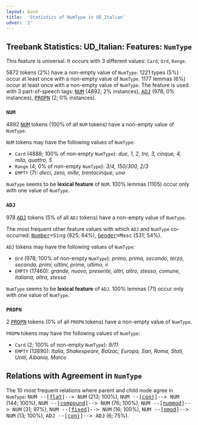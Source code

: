 ```yaml
---
layout: base
title:  'Statistics of NumType in UD_Italian'
udver: '2'
---
```


## Treebank Statistics: UD_Italian: Features: `NumType`

This feature is universal.
It occurs with 3 different values: `Card`, `Ord`, `Range`.

5872 tokens (2%) have a non-empty value of `NumType`.
1221 types (5%) occur at least once with a non-empty value of `NumType`.
1177 lemmas (6%) occur at least once with a non-empty value of `NumType`.
The feature is used with 3 part-of-speech tags: <tt><a href="it-pos-NUM.html">NUM</a></tt> (4892; 2% instances), <tt><a href="it-pos-ADJ.html">ADJ</a></tt> (978; 0% instances), <tt><a href="it-pos-PROPN.html">PROPN</a></tt> (2; 0% instances).

### `NUM`

4892 <tt><a href="it-pos-NUM.html">NUM</a></tt> tokens (100% of all `NUM` tokens) have a non-empty value of `NumType`.

`NUM` tokens may have the following values of `NumType`:

* `Card` (4888; 100% of non-empty `NumType`): <em>due, 1, 2, tre, 3, cinque, 4, mila, quattro, 5</em>
* `Range` (4; 0% of non-empty `NumType`): <em>3/4, 150/300, 2/3</em>
* `EMPTY` (7): <em>dieci, zero, mille, trentacinque, una</em>

`NumType` seems to be **lexical feature** of `NUM`. 100% lemmas (1105) occur only with one value of `NumType`.

### `ADJ`

978 <tt><a href="it-pos-ADJ.html">ADJ</a></tt> tokens (5% of all `ADJ` tokens) have a non-empty value of `NumType`.

The most frequent other feature values with which `ADJ` and `NumType` co-occurred: <tt><a href="it-feat-Number.html">Number</a></tt><tt>=Sing</tt> (825; 84%), <tt><a href="it-feat-Gender.html">Gender</a></tt><tt>=Masc</tt> (531; 54%).

`ADJ` tokens may have the following values of `NumType`:

* `Ord` (978; 100% of non-empty `NumType`): <em>primo, prima, secondo, terzo, seconda, primi, ultimi, prime, ultimo, ii</em>
* `EMPTY` (17460): <em>grande, nuovo, presente, altri, altro, stesso, comune, italiana, altra, stessa</em>

`NumType` seems to be **lexical feature** of `ADJ`. 100% lemmas (71) occur only with one value of `NumType`.

### `PROPN`

2 <tt><a href="it-pos-PROPN.html">PROPN</a></tt> tokens (0% of all `PROPN` tokens) have a non-empty value of `NumType`.

`PROPN` tokens may have the following values of `NumType`:

* `Card` (2; 100% of non-empty `NumType`): <em>9/11</em>
* `EMPTY` (13890): <em>Italia, Shakespeare, Balzac, Europa, San, Roma, Stati, Uniti, Albania, Marco</em>

## Relations with Agreement in `NumType`

The 10 most frequent relations where parent and child node agree in `NumType`:
<tt>NUM --[<tt><a href="it-dep-flat.html">flat</a></tt>]--> NUM</tt> (213; 100%),
<tt>NUM --[<tt><a href="it-dep-conj.html">conj</a></tt>]--> NUM</tt> (144; 100%),
<tt>NUM --[<tt><a href="it-dep-compound.html">compound</a></tt>]--> NUM</tt> (76; 100%),
<tt>NUM --[<tt><a href="it-dep-nummod.html">nummod</a></tt>]--> NUM</tt> (31; 97%),
<tt>NUM --[<tt><a href="it-dep-fixed.html">fixed</a></tt>]--> NUM</tt> (16; 100%),
<tt>NUM --[<tt><a href="it-dep-nmod.html">nmod</a></tt>]--> NUM</tt> (13; 100%),
<tt>ADJ --[<tt><a href="it-dep-conj.html">conj</a></tt>]--> ADJ</tt> (6; 75%).

